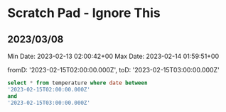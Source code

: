 # Scratch Pad - Ignore This

## 2023/03/08

Min Date: 2023-02-13 02:00:42+00
Max Date: 2023-02-14 01:59:51+00

fromD: '2023-02-15T02:00:00.000Z', toD: '2023-02-15T03:00:00.000Z'

```sql
select * from temperature where date between
'2023-02-15T02:00:00.000Z'
and
'2023-02-15T03:00:00.000Z'
```
